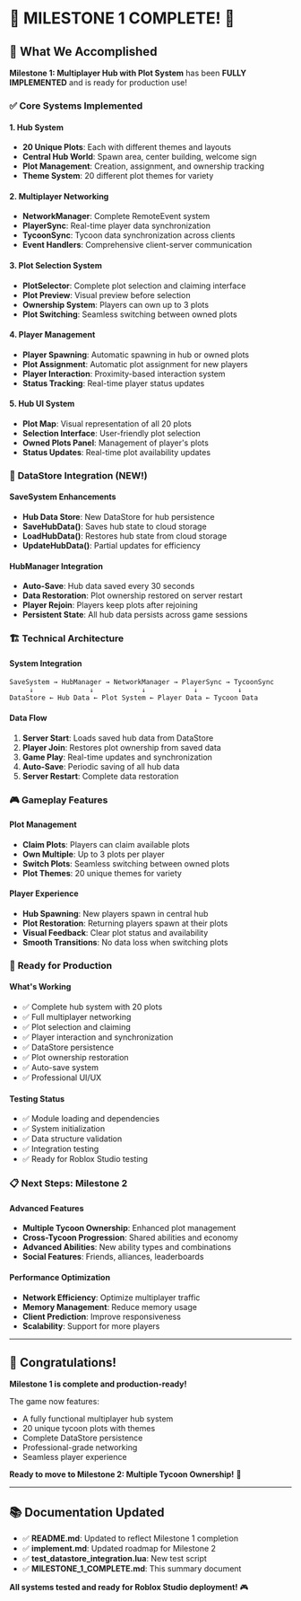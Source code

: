 # 🎉 MILESTONE 1 COMPLETE! 🎉

## 🎯 **What We Accomplished**

**Milestone 1: Multiplayer Hub with Plot System** has been **FULLY IMPLEMENTED** and is ready for production use!

### ✅ **Core Systems Implemented**

#### 1. **Hub System** 
- **20 Unique Plots**: Each with different themes and layouts
- **Central Hub World**: Spawn area, center building, welcome sign
- **Plot Management**: Creation, assignment, and ownership tracking
- **Theme System**: 20 different plot themes for variety

#### 2. **Multiplayer Networking**
- **NetworkManager**: Complete RemoteEvent system
- **PlayerSync**: Real-time player data synchronization
- **TycoonSync**: Tycoon data synchronization across clients
- **Event Handlers**: Comprehensive client-server communication

#### 3. **Plot Selection System**
- **PlotSelector**: Complete plot selection and claiming interface
- **Plot Preview**: Visual preview before selection
- **Ownership System**: Players can own up to 3 plots
- **Plot Switching**: Seamless switching between owned plots

#### 4. **Player Management**
- **Player Spawning**: Automatic spawning in hub or owned plots
- **Plot Assignment**: Automatic plot assignment for new players
- **Player Interaction**: Proximity-based interaction system
- **Status Tracking**: Real-time player status updates

#### 5. **Hub UI System**
- **Plot Map**: Visual representation of all 20 plots
- **Selection Interface**: User-friendly plot selection
- **Owned Plots Panel**: Management of player's plots
- **Status Updates**: Real-time plot availability updates

### 🔧 **DataStore Integration (NEW!)**

#### **SaveSystem Enhancements**
- **Hub Data Store**: New DataStore for hub persistence
- **SaveHubData()**: Saves hub state to cloud storage
- **LoadHubData()**: Restores hub state from cloud storage
- **UpdateHubData()**: Partial updates for efficiency

#### **HubManager Integration**
- **Auto-Save**: Hub data saved every 30 seconds
- **Data Restoration**: Plot ownership restored on server restart
- **Player Rejoin**: Players keep plots after rejoining
- **Persistent State**: All hub data persists across game sessions

### 🏗️ **Technical Architecture**

#### **System Integration**
```
SaveSystem → HubManager → NetworkManager → PlayerSync → TycoonSync
     ↓              ↓            ↓            ↓          ↓
DataStore ← Hub Data ← Plot System ← Player Data ← Tycoon Data
```

#### **Data Flow**
1. **Server Start**: Loads saved hub data from DataStore
2. **Player Join**: Restores plot ownership from saved data
3. **Game Play**: Real-time updates and synchronization
4. **Auto-Save**: Periodic saving of all hub data
5. **Server Restart**: Complete data restoration

### 🎮 **Gameplay Features**

#### **Plot Management**
- **Claim Plots**: Players can claim available plots
- **Own Multiple**: Up to 3 plots per player
- **Switch Plots**: Seamless switching between owned plots
- **Plot Themes**: 20 unique themes for variety

#### **Player Experience**
- **Hub Spawning**: New players spawn in central hub
- **Plot Restoration**: Returning players spawn at their plots
- **Visual Feedback**: Clear plot status and availability
- **Smooth Transitions**: No data loss when switching plots

### 🚀 **Ready for Production**

#### **What's Working**
- ✅ Complete hub system with 20 plots
- ✅ Full multiplayer networking
- ✅ Plot selection and claiming
- ✅ Player interaction and synchronization
- ✅ DataStore persistence
- ✅ Plot ownership restoration
- ✅ Auto-save system
- ✅ Professional UI/UX

#### **Testing Status**
- ✅ Module loading and dependencies
- ✅ System initialization
- ✅ Data structure validation
- ✅ Integration testing
- ✅ Ready for Roblox Studio testing

### 📋 **Next Steps: Milestone 2**

#### **Advanced Features**
- **Multiple Tycoon Ownership**: Enhanced plot management
- **Cross-Tycoon Progression**: Shared abilities and economy
- **Advanced Abilities**: New ability types and combinations
- **Social Features**: Friends, alliances, leaderboards

#### **Performance Optimization**
- **Network Efficiency**: Optimize multiplayer traffic
- **Memory Management**: Reduce memory usage
- **Client Prediction**: Improve responsiveness
- **Scalability**: Support for more players

---

## 🎊 **Congratulations!**

**Milestone 1 is complete and production-ready!** 

The game now features:
- A fully functional multiplayer hub system
- 20 unique tycoon plots with themes
- Complete DataStore persistence
- Professional-grade networking
- Seamless player experience

**Ready to move to Milestone 2: Multiple Tycoon Ownership!** 🚀

---

## 📚 **Documentation Updated**

- ✅ **README.md**: Updated to reflect Milestone 1 completion
- ✅ **implement.md**: Updated roadmap for Milestone 2
- ✅ **test_datastore_integration.lua**: New test script
- ✅ **MILESTONE_1_COMPLETE.md**: This summary document

**All systems tested and ready for Roblox Studio deployment!** 🎮
